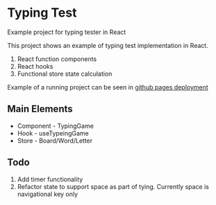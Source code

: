#  Typing Test

Example project for typing tester in React

This project shows an example of typing test implementation in React.

1. React function components
1. React hooks
1. Functional store state calculation

Example of a running project can be seen in [github pages deployment](https://elpddev.github.io/typing-test/)

## Main Elements
* Component - TypingGame
* Hook - useTypeingGame
* Store - Board/Word/Letter

## Todo
1. Add timer functionality
1. Refactor state to support space as part of tying. Currently space is navigational key only
